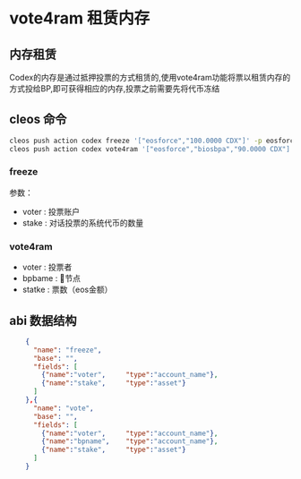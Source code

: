# vote4ram 租赁内存

## 内存租赁
Codex的内存是通过抵押投票的方式租赁的,使用vote4ram功能将票以租赁内存的方式投给BP,即可获得相应的内存,投票之前需要先将代币冻结

## cleos 命令

```bash
cleos push action codex freeze '["eosforce","100.0000 CDX"]' -p eosforce
cleos push action codex vote4ram '["eosforce","biosbpa","90.0000 CDX"]' -p eosforce

```
### freeze
参数：
- voter : 投票账户
- stake : 对话投票的系统代币的数量
### vote4ram
- voter : 投票者
- bpbame : 节点
- statke : 票数（eos金额）



## abi 数据结构
  
```json
    {
      "name": "freeze",
      "base": "",
      "fields": [
        {"name":"voter",     "type":"account_name"},
        {"name":"stake",     "type":"asset"}
      ]
    },{
      "name": "vote",
      "base": "",
      "fields": [
        {"name":"voter",     "type":"account_name"},
        {"name":"bpname",    "type":"account_name"},
        {"name":"stake",     "type":"asset"}
      ]
    }

```
